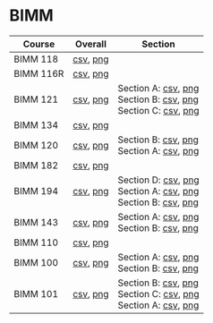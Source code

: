 # BIMM

| Course | Overall | Section |
| ------ | ------- | ------- |
| BIMM 118 | [csv](https://github.com/UCSD-Historical-Enrollment-Data/2024Spring/blob/main/overall/BIMM%20118.csv), [png](https://raw.githubusercontent.com/UCSD-Historical-Enrollment-Data/2024Spring/main/plot_overall/BIMM%20118.png) |  |
| BIMM 116R | [csv](https://github.com/UCSD-Historical-Enrollment-Data/2024Spring/blob/main/overall/BIMM%20116R.csv), [png](https://raw.githubusercontent.com/UCSD-Historical-Enrollment-Data/2024Spring/main/plot_overall/BIMM%20116R.png) |  |
| BIMM 121 | [csv](https://github.com/UCSD-Historical-Enrollment-Data/2024Spring/blob/main/overall/BIMM%20121.csv), [png](https://raw.githubusercontent.com/UCSD-Historical-Enrollment-Data/2024Spring/main/plot_overall/BIMM%20121.png) | Section A: [csv](https://github.com/UCSD-Historical-Enrollment-Data/2024Spring/blob/main/section/BIMM%20121_A.csv), [png](https://raw.githubusercontent.com/UCSD-Historical-Enrollment-Data/2024Spring/main/plot_section/BIMM%20121_A.png)<br>Section B: [csv](https://github.com/UCSD-Historical-Enrollment-Data/2024Spring/blob/main/section/BIMM%20121_B.csv), [png](https://raw.githubusercontent.com/UCSD-Historical-Enrollment-Data/2024Spring/main/plot_section/BIMM%20121_B.png)<br>Section C: [csv](https://github.com/UCSD-Historical-Enrollment-Data/2024Spring/blob/main/section/BIMM%20121_C.csv), [png](https://raw.githubusercontent.com/UCSD-Historical-Enrollment-Data/2024Spring/main/plot_section/BIMM%20121_C.png) |
| BIMM 134 | [csv](https://github.com/UCSD-Historical-Enrollment-Data/2024Spring/blob/main/overall/BIMM%20134.csv), [png](https://raw.githubusercontent.com/UCSD-Historical-Enrollment-Data/2024Spring/main/plot_overall/BIMM%20134.png) |  |
| BIMM 120 | [csv](https://github.com/UCSD-Historical-Enrollment-Data/2024Spring/blob/main/overall/BIMM%20120.csv), [png](https://raw.githubusercontent.com/UCSD-Historical-Enrollment-Data/2024Spring/main/plot_overall/BIMM%20120.png) | Section B: [csv](https://github.com/UCSD-Historical-Enrollment-Data/2024Spring/blob/main/section/BIMM%20120_B.csv), [png](https://raw.githubusercontent.com/UCSD-Historical-Enrollment-Data/2024Spring/main/plot_section/BIMM%20120_B.png)<br>Section A: [csv](https://github.com/UCSD-Historical-Enrollment-Data/2024Spring/blob/main/section/BIMM%20120_A.csv), [png](https://raw.githubusercontent.com/UCSD-Historical-Enrollment-Data/2024Spring/main/plot_section/BIMM%20120_A.png) |
| BIMM 182 | [csv](https://github.com/UCSD-Historical-Enrollment-Data/2024Spring/blob/main/overall/BIMM%20182.csv), [png](https://raw.githubusercontent.com/UCSD-Historical-Enrollment-Data/2024Spring/main/plot_overall/BIMM%20182.png) |  |
| BIMM 194 | [csv](https://github.com/UCSD-Historical-Enrollment-Data/2024Spring/blob/main/overall/BIMM%20194.csv), [png](https://raw.githubusercontent.com/UCSD-Historical-Enrollment-Data/2024Spring/main/plot_overall/BIMM%20194.png) | Section D: [csv](https://github.com/UCSD-Historical-Enrollment-Data/2024Spring/blob/main/section/BIMM%20194_D.csv), [png](https://raw.githubusercontent.com/UCSD-Historical-Enrollment-Data/2024Spring/main/plot_section/BIMM%20194_D.png)<br>Section A: [csv](https://github.com/UCSD-Historical-Enrollment-Data/2024Spring/blob/main/section/BIMM%20194_A.csv), [png](https://raw.githubusercontent.com/UCSD-Historical-Enrollment-Data/2024Spring/main/plot_section/BIMM%20194_A.png)<br>Section B: [csv](https://github.com/UCSD-Historical-Enrollment-Data/2024Spring/blob/main/section/BIMM%20194_B.csv), [png](https://raw.githubusercontent.com/UCSD-Historical-Enrollment-Data/2024Spring/main/plot_section/BIMM%20194_B.png) |
| BIMM 143 | [csv](https://github.com/UCSD-Historical-Enrollment-Data/2024Spring/blob/main/overall/BIMM%20143.csv), [png](https://raw.githubusercontent.com/UCSD-Historical-Enrollment-Data/2024Spring/main/plot_overall/BIMM%20143.png) | Section A: [csv](https://github.com/UCSD-Historical-Enrollment-Data/2024Spring/blob/main/section/BIMM%20143_A.csv), [png](https://raw.githubusercontent.com/UCSD-Historical-Enrollment-Data/2024Spring/main/plot_section/BIMM%20143_A.png)<br>Section B: [csv](https://github.com/UCSD-Historical-Enrollment-Data/2024Spring/blob/main/section/BIMM%20143_B.csv), [png](https://raw.githubusercontent.com/UCSD-Historical-Enrollment-Data/2024Spring/main/plot_section/BIMM%20143_B.png) |
| BIMM 110 | [csv](https://github.com/UCSD-Historical-Enrollment-Data/2024Spring/blob/main/overall/BIMM%20110.csv), [png](https://raw.githubusercontent.com/UCSD-Historical-Enrollment-Data/2024Spring/main/plot_overall/BIMM%20110.png) |  |
| BIMM 100 | [csv](https://github.com/UCSD-Historical-Enrollment-Data/2024Spring/blob/main/overall/BIMM%20100.csv), [png](https://raw.githubusercontent.com/UCSD-Historical-Enrollment-Data/2024Spring/main/plot_overall/BIMM%20100.png) | Section A: [csv](https://github.com/UCSD-Historical-Enrollment-Data/2024Spring/blob/main/section/BIMM%20100_A.csv), [png](https://raw.githubusercontent.com/UCSD-Historical-Enrollment-Data/2024Spring/main/plot_section/BIMM%20100_A.png)<br>Section B: [csv](https://github.com/UCSD-Historical-Enrollment-Data/2024Spring/blob/main/section/BIMM%20100_B.csv), [png](https://raw.githubusercontent.com/UCSD-Historical-Enrollment-Data/2024Spring/main/plot_section/BIMM%20100_B.png) |
| BIMM 101 | [csv](https://github.com/UCSD-Historical-Enrollment-Data/2024Spring/blob/main/overall/BIMM%20101.csv), [png](https://raw.githubusercontent.com/UCSD-Historical-Enrollment-Data/2024Spring/main/plot_overall/BIMM%20101.png) | Section B: [csv](https://github.com/UCSD-Historical-Enrollment-Data/2024Spring/blob/main/section/BIMM%20101_B.csv), [png](https://raw.githubusercontent.com/UCSD-Historical-Enrollment-Data/2024Spring/main/plot_section/BIMM%20101_B.png)<br>Section C: [csv](https://github.com/UCSD-Historical-Enrollment-Data/2024Spring/blob/main/section/BIMM%20101_C.csv), [png](https://raw.githubusercontent.com/UCSD-Historical-Enrollment-Data/2024Spring/main/plot_section/BIMM%20101_C.png)<br>Section A: [csv](https://github.com/UCSD-Historical-Enrollment-Data/2024Spring/blob/main/section/BIMM%20101_A.csv), [png](https://raw.githubusercontent.com/UCSD-Historical-Enrollment-Data/2024Spring/main/plot_section/BIMM%20101_A.png) |
